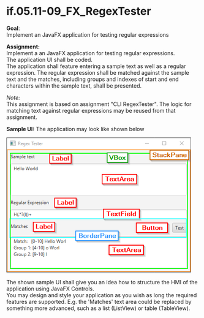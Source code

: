 # if.05.11-09_FX_RegexTester

__Goal__:   
Implement an JavaFX application for testing regular expressions

__Assignment:__   
Implement a an JavaFX application for testing regular expressions.   
The application UI shall be coded.   
The application shall feature entering a sample text as well as a regular expression. 
The regular expression shall be matched against the sample text and the matches, 
including groups and indexes of start and end characters within the sample text,
shall be presented.

*Note:*   
This assignment is based on assignment "CLI RegexTester". The logic for
matching text against regular expressions may be reused from that assignment.

__Sample UI:__
The application may look like shown below

![Sample UI](images/SampleUi.png)

The shown sample UI shall give you an idea how to structure the HMI of 
the application using JavaFX Controls.   
You may design and style your application as you wish as long the required
features are supported. E.g. the 'Matches' text area could be replaced by
something more advanced, such as a list (ListView) or table (TableView).
